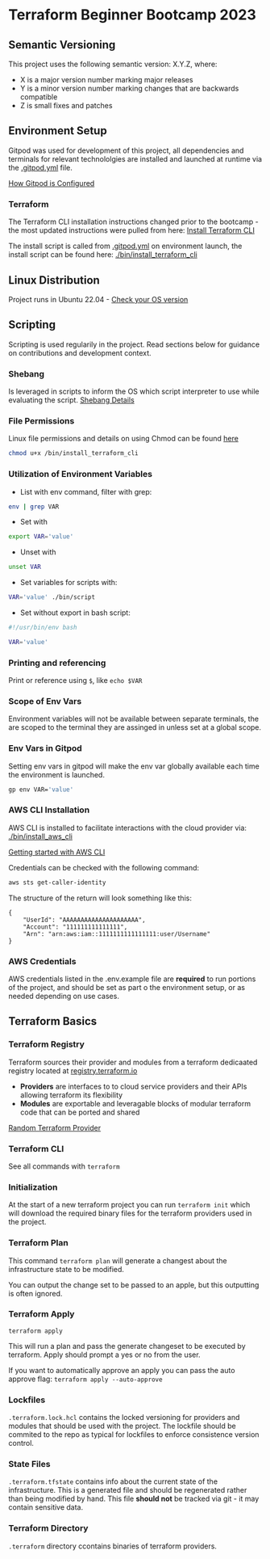 # Terraform Beginner Bootcamp 2023

## Semantic Versioning

This project uses the following semantic version: X.Y.Z, where:

-   X is a major version number marking major releases
-   Y is a minor version number marking changes that are backwards compatible
-   Z is small fixes and patches

## Environment Setup

Gitpod was used for development of this project, all dependencies and terminals for relevant technololgies are installed and launched at runtime via the [.gitpod.yml](.gitpod.yml) file.

[How Gitpod is Configured](https://www.gitpod.io/docs/configure/workspaces/tasks)

### Terraform

The Terraform CLI installation instructions changed prior to the bootcamp - the most updated instructions were pulled from here: [Install Terraform CLI](https://developer.hashicorp.com/terraform/tutorials/aws-get-started/install-cli)

The install script is called from [.gitpod.yml](.gitpod.yml) on environment launch, the install script can be found here: [./bin/install_terraform_cli](./bin/install_terraform_cli)

## Linux Distribution

Project runs in Ubuntu 22.04 - [Check your OS version](https://www.cyberciti.biz/faq/how-to-check-os-version-in-linux-command-line/)

## Scripting

Scripting is used regularily in the project. Read sections below for guidance on contributions and development context.

### Shebang

Is leveraged in scripts to inform the OS which script interpreter to use while evaluating the script. [Shebang Details](https://bash.cyberciti.biz/guide/Shebang)

### File Permissions

Linux file permissions and details on using Chmod can be found [here](https://linuxize.com/post/chmod-command-in-linux/)

```sh
chmod u+x /bin/install_terraform_cli
```

### Utilization of Environment Variables

-   List with env command, filter with grep:

```sh
env | grep VAR
```

-   Set with

```sh
export VAR='value'
```

-   Unset with

```sh
unset VAR
```

-   Set variables for scripts with:

```sh
VAR='value' ./bin/script
```

-   Set without export in bash script:

```sh
#!/usr/bin/env bash

VAR='value'
```

### Printing and referencing

Print or reference using `$`, like `echo $VAR`

### Scope of Env Vars

Environment variables will not be available between separate terminals, the are scoped to the terminal they are assinged in unless set at a global scope.

### Env Vars in Gitpod

Setting env vars in gitpod will make the env var globally available each time the environment is launched.

```sh
gp env VAR='value'
```

### AWS CLI Installation

AWS CLI is installed to facilitate interactions with the cloud provider via: [./bin/install_aws_cli](./bin/install_aws_cli)

[Getting started with AWS CLI](https://docs.aws.amazon.com/cli/latest/userguide/cli-chap-getting-started.html)

Credentials can be checked with the following command:

```sh
aws sts get-caller-identity
```

The structure of the return will look something like this:

```
{
    "UserId": "AAAAAAAAAAAAAAAAAAAAA",
    "Account": "111111111111111",
    "Arn": "arn:aws:iam::1111111111111111:user/Username"
}
```

### AWS Credentials

AWS credentials listed in the .env.example file are **required** to run portions of the project, and should be set as part o the environment setup, or as needed depending on use cases.


## Terraform Basics

### Terraform Registry

Terraform sources their provider and modules from a terraform dedicaated registry located at [registry.terraform.io](https://registry.terraform.io/)

- **Providers** are interfaces to to cloud service providers and their APIs allowing terraform its flexibility
- **Modules** are exportable and leveragable blocks of modular terraform code that can be ported and shared

[Random Terraform Provider](https://registry.terraform.io/providers/hashicorp/random/latest)

### Terraform CLI

See all commands with `terraform`

### Initialization

At the start of a new terraform project you can run `terraform init` which will download the required binary files for the terraform providers used in the project.

### Terraform Plan

This command `terraform plan` will generate a changest about the infrastructure state to be modified.

You can output the change set to be passed to an apple, but this outputting is often ignored.

### Terraform Apply

`terraform apply`

This will run a plan and pass the generate changeset to be executed by terraform. Apply should prompt a yes or no from the user.

If you want to automatically approve an apply you can pass the auto approve flag: `terraform apply --auto-approve`

### Lockfiles

`.terraform.lock.hcl` contains the locked versioning for providers and modules that should be used with the project. The lockfile should be commited to the repo as typical for lockfiles to enforce consistence version control.

### State Files

`.terraform.tfstate` contains info about the current state of the infrastructure. This is a generated file and should be regenerated rather than being modified by hand. This file **should not** be tracked via git - it may contain sensitive data.

### Terraform Directory

`.terraform` directory ccontains binaries of terraform providers.